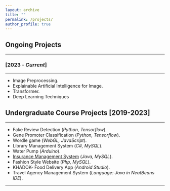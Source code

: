 ```yaml
---
layout: archive
title: ""
permalink: /projects/
author_profile: true
---
```


## Ongoing Projects
----------------

### [2023 - *Current*]
-----------
* Image Preprocessing.
* Explainable Artificial Intelligence for Image.
* Transformer.
* Deep Learning Techniques

## Undergraduate Course Projects [2019-2023]
----------------
* Fake Review Detection (*Python, Tensorflow*).
* Gene Promoter Classification (*Python, Tensorflow*).
* Wordle game (*WebGL, JavaScript*).
* Library Management System (*C#, MySQL*).
* Water Pump (*Arduino*).
* [Insurance Management System](https://github.com/TanzinaTaher/InsuranceManagement) (*Java, MySQL*).
* Fashion Style Website (*Php, MySQL*).
* KHADOK- Food Delivery App (*Android Studio*).
* Travel Agency Management System (*Language: Java in NeatBeans IDE*).

__________________________________________________
